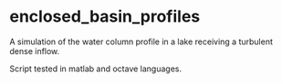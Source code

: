 # enclosed_basin_profiles
A simulation of the water column profile in a lake receiving a turbulent dense inflow.

Script tested in matlab and octave languages.
